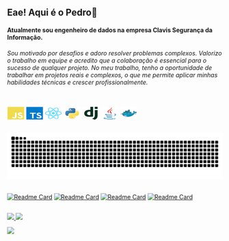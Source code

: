 ## Eae! Aqui é o Pedro🐙 
<h4>Atualmente sou engenheiro de dados na empresa Clavis Segurança da Informação.</h4>

<h6>Sou motivado por desafios e adoro resolver problemas complexos. Valorizo o trabalho em equipe e acredito que a colaboração é essencial para o sucesso de qualquer projeto. No meu trabalho, tenho a oportunidade de trabalhar em projetos reais e complexos, o que me permite aplicar minhas habilidades técnicas e crescer profissionalmente.</h6>


<div style="display: inline_block"><br>
  <img align="center" alt="Pedro-Js" height="30" width="40" src="https://raw.githubusercontent.com/devicons/devicon/master/icons/javascript/javascript-plain.svg">
  <img align="center" alt="Pedro-Ts" height="30" width="40" src="https://raw.githubusercontent.com/devicons/devicon/master/icons/typescript/typescript-plain.svg">
  <img align="center" alt="Pedro-React" height="30" width="40" src="https://raw.githubusercontent.com/devicons/devicon/master/icons/react/react-original.svg">
  <img align="center" alt="Pedro-Python" height="30" width="40" src="https://raw.githubusercontent.com/devicons/devicon/master/icons/python/python-original.svg">
  <img align="center" alt="Pedro-django" height="30" width="40" src="https://raw.githubusercontent.com/devicons/devicon/master/icons/django/django-plain.svg">
<!--   <img align="center" alt="Pedro-elastic" height="30" width="40" src="https://raw.githubusercontent.com/devicons/devicon/master/icons/elasticsearch/elasticsearch-original.svg"> -->
  <img align="center" alt="Pedro-java" height="30" width="40" src="https://raw.githubusercontent.com/devicons/devicon/master/icons/java/java-original.svg">
  <img align="center" alt="Pedro-docker" height="30" width="40" src="https://raw.githubusercontent.com/devicons/devicon/master/icons/docker/docker-original.svg">
</div>

##

<img src="https://raw.githubusercontent.com/pedro-azeredo/pedro-azeredo/output/snake.svg" alt="Snake animation" />

##

<a>[![Readme Card](https://github-readme-stats.vercel.app/api/pin/?username=pedro-azeredo&repo=PenseBem&&theme=tokyonight)](https://github.com/anuraghazra/github-readme-stats)</a>
<a>[![Readme Card](https://github-readme-stats.vercel.app/api/pin/?username=pedro-azeredo&repo=forkfire&&theme=tokyonight)](https://github.com/anuraghazra/github-readme-stats)</a>
<a>[![Readme Card](https://github-readme-stats.vercel.app/api/pin/?username=pedro-azeredo&repo=mypass&&theme=tokyonight)](https://github.com/anuraghazra/github-readme-stats)</a>
<a>[![Readme Card](https://github-readme-stats.vercel.app/api/pin/?username=pedro-azeredo&repo=PedroDB&&theme=tokyonight)](https://github.com/anuraghazra/github-readme-stats)</a>

<!-- [![Top Langs](https://github-readme-stats.vercel.app/api/top-langs/?username=pedro-azeredo&langs_count=8&hide_progress=true&hide=html,css,procfile&&theme=tokyonight)](https://github.com/anuraghazra/github-readme-stats) -->

##


<div> 
<!--  <a href="https://discord.gg/wagxzStdcR" target="_blank"><img src="https://img.shields.io/badge/Discord-7289DA?style=for-the-badge&logo=discord&logoColor=white" target="_blank"></a>  -->
  <a href="mailto:pedroa.zeredoramos@gmail.com">
    <img src="https://img.shields.io/badge/-Gmail-%23333?style=for-the-badge&logo=gmail&logoColor=white" target="_blank">
  </a>
  <a target="_blank" href="https://www.linkedin.com/in/pedrodeazeredo/" >
    <img src="https://img.shields.io/badge/-LinkedIn-%230077B5?style=for-the-badge&logo=linkedin&logoColor=white" target="_blank">
  </a> 
  
</div>

[![](https://visitcount.itsvg.in/api?id=pedro-azeredo&icon=1&color=1)](https://visitcount.itsvg.in)
